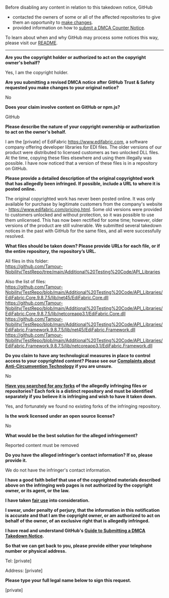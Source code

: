 Before disabling any content in relation to this takedown notice, GitHub
- contacted the owners of some or all of the affected repositories to give them an opportunity to [make changes](https://docs.github.com/en/github/site-policy/dmca-takedown-policy#a-how-does-this-actually-work).
- provided information on how to [submit a DMCA Counter Notice](https://docs.github.com/en/articles/guide-to-submitting-a-dmca-counter-notice).

To learn about when and why GitHub may process some notices this way, please visit our [README](https://github.com/github/dmca/blob/master/README.md#anatomy-of-a-takedown-notice).

---

**Are you the copyright holder or authorized to act on the copyright owner's behalf?**

Yes, I am the copyright holder.

**Are you submitting a revised DMCA notice after GitHub Trust & Safety requested you make changes to your original notice?**

No

**Does your claim involve content on GitHub or npm.js?**

GitHub

**Please describe the nature of your copyright ownership or authorization to act on the owner's behalf.**

I am the [private] of EdiFabric https://www.edifabric.com, a software company offering developer libraries for EDI files. The older versions of our product were distributed to licensed customers as two unlocked DLL files. At the time, copying these files elsewhere and using them illegally was possible. I have now noticed that a version of these files is in a repository on GitHub.

**Please provide a detailed description of the original copyrighted work that has allegedly been infringed. If possible, include a URL to where it is posted online.**

The original copyrighted work has never been posted online. It was only available for purchase by legitimate customers from the company's website - https://www.edifabric.com/pricing.html. Some old versions were provided to customers unlocked and without protection, so it was possible to use them unlicensed. This has now been rectified for some time; however, older versions of the product are still vulnerable. We submitted several takedown notices in the past with GitHub for the same files, and all were successfully resolved.

**What files should be taken down? Please provide URLs for each file, or if the entire repository, the repository’s URL.**

All files in this folder:  
https://github.com/Tamour-Nobility/TestRepo/tree/main/Additional%20Testing%20Code/API_Libraries

Also the list of files:  
https://github.com/Tamour-Nobility/TestRepo/blob/main/Additional%20Testing%20Code/API_Libraries/EdiFabric.Core.9.8.7.5/lib/net45/EdiFabric.Core.dll  
https://github.com/Tamour-Nobility/TestRepo/blob/main/Additional%20Testing%20Code/API_Libraries/EdiFabric.Core.9.8.7.5/lib/netcoreapp3.1/EdiFabric.Core.dll  
https://github.com/Tamour-Nobility/TestRepo/blob/main/Additional%20Testing%20Code/API_Libraries/EdiFabric.Framework.9.8.7.5/lib/net45/EdiFabric.Framework.dll  
https://github.com/Tamour-Nobility/TestRepo/blob/main/Additional%20Testing%20Code/API_Libraries/EdiFabric.Framework.9.8.7.5/lib/netcoreapp3.1/EdiFabric.Framework.dll

**Do you claim to have any technological measures in place to control access to your copyrighted content? Please see our <a href="https://docs.github.com/articles/guide-to-submitting-a-dmca-takedown-notice#complaints-about-anti-circumvention-technology">Complaints about Anti-Circumvention Technology</a> if you are unsure.**

No

**<a href="https://docs.github.com/articles/dmca-takedown-policy#b-what-about-forks-or-whats-a-fork">Have you searched for any forks</a> of the allegedly infringing files or repositories? Each fork is a distinct repository and must be identified separately if you believe it is infringing and wish to have it taken down.**

Yes, and fortunately we found no existing forks of the infringing repository.

**Is the work licensed under an open source license?**

No

**What would be the best solution for the alleged infringement?**

Reported content must be removed

**Do you have the alleged infringer’s contact information? If so, please provide it.**

We do not have the infringer's contact information.

**I have a good faith belief that use of the copyrighted materials described above on the infringing web pages is not authorized by the copyright owner, or its agent, or the law.**

**I have taken <a href="https://www.lumendatabase.org/topics/22">fair use</a> into consideration.**

**I swear, under penalty of perjury, that the information in this notification is accurate and that I am the copyright owner, or am authorized to act on behalf of the owner, of an exclusive right that is allegedly infringed.**

**I have read and understand GitHub's <a href="https://docs.github.com/articles/guide-to-submitting-a-dmca-takedown-notice/">Guide to Submitting a DMCA Takedown Notice</a>.**

**So that we can get back to you, please provide either your telephone number or physical address.**

Tel: [private]

Address: [private]

**Please type your full legal name below to sign this request.**

[private]
